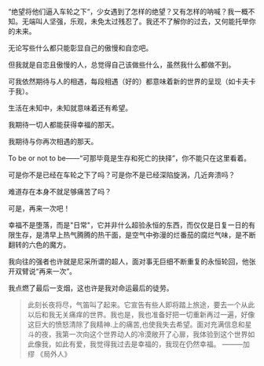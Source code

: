 “绝望将他们逼入车轮之下“，少女遇到了怎样的绝望？又有怎样的呐喊？我一概不知。无端叫人坚强，乐观，未免太过残忍了。我还不了解你的过去，又何能托举你的未来。

无论写些什么都只能彰显自己的傲慢和自恋吧。

但我就是自恋且傲慢的人，总觉得自己该做些什么，虽然我什么都做不到。

可我依然期待与人的相遇，每段相遇（好的）都意味着新的世界的呈现（如卡夫卡于我）。

生活在未知中，未知就意味着还有希望。

我期待一切人都能获得幸福的那天。

我期待与你再次相遇的那天。

To be or not to be——“可那毕竟是生存和死亡的抉择”，你不能只在这里看着。

可是你不是已经在车轮之下了吗？可是你不是已经深陷旋涡，几近奔溃吗？

难道存在本身不就足够痛苦了吗？

可是，再来一次吧！

幸福不是堕落，而是"日常"，它并非什么超验永恒的东西，而仅仅是日复一日的有限生存，是清早上热气腾腾的热干面，是空气中弥漫的烂番茄的腐烂气味，是不断翻转的六色的魔方。

我向往的强者也许就是尼采所谓的超人，面对事无巨细不断重复的永恒轮回，他张开双臂说“再来一次”。

我点燃了最后一支烟，这也许是我对命运最后的徒劳。

>此刻长夜将尽，气笛叫了起来。它宣告有些人即将踏上旅途，要去一个从此以后和我无关痛痒的世界。我也是，我也准备好把一切重新再过一遍，好像这巨大的愤怒清除了我精神.上的痛苦,也使我失去希望。面对充满信息和星斗的夜，我第一次向这个世界动人的冷漠敞开了心扉，我体验到这个世界如此像我，如此有爱，我觉得我过去是幸福的，我现在仍然幸福。																					———加缪 《局外人》

> 